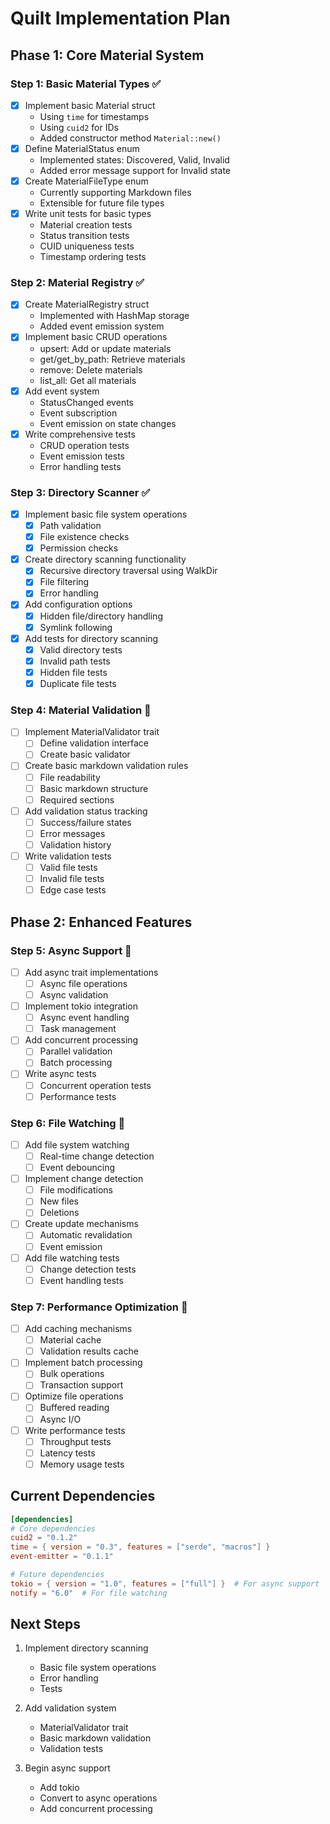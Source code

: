 # Quilt Implementation Plan

## Phase 1: Core Material System

### Step 1: Basic Material Types ✅

- [x] Implement basic Material struct
  - Using `time` for timestamps
  - Using `cuid2` for IDs
  - Added constructor method `Material::new()`
- [x] Define MaterialStatus enum
  - Implemented states: Discovered, Valid, Invalid
  - Added error message support for Invalid state
- [x] Create MaterialFileType enum
  - Currently supporting Markdown files
  - Extensible for future file types
- [x] Write unit tests for basic types
  - Material creation tests
  - Status transition tests
  - CUID uniqueness tests
  - Timestamp ordering tests

### Step 2: Material Registry ✅

- [x] Create MaterialRegistry struct
  - Implemented with HashMap storage
  - Added event emission system
- [x] Implement basic CRUD operations
  - upsert: Add or update materials
  - get/get_by_path: Retrieve materials
  - remove: Delete materials
  - list_all: Get all materials
- [x] Add event system
  - StatusChanged events
  - Event subscription
  - Event emission on state changes
- [x] Write comprehensive tests
  - CRUD operation tests
  - Event emission tests
  - Error handling tests

### Step 3: Directory Scanner ✅

- [x] Implement basic file system operations
  - [x] Path validation
  - [x] File existence checks
  - [x] Permission checks
- [x] Create directory scanning functionality
  - [x] Recursive directory traversal using WalkDir
  - [x] File filtering
  - [x] Error handling
- [x] Add configuration options
  - [x] Hidden file/directory handling
  - [x] Symlink following
- [x] Add tests for directory scanning
  - [x] Valid directory tests
  - [x] Invalid path tests
  - [x] Hidden file tests
  - [x] Duplicate file tests

### Step 4: Material Validation 🚧

- [ ] Implement MaterialValidator trait
  - [ ] Define validation interface
  - [ ] Create basic validator
- [ ] Create basic markdown validation rules
  - [ ] File readability
  - [ ] Basic markdown structure
  - [ ] Required sections
- [ ] Add validation status tracking
  - [ ] Success/failure states
  - [ ] Error messages
  - [ ] Validation history
- [ ] Write validation tests
  - [ ] Valid file tests
  - [ ] Invalid file tests
  - [ ] Edge case tests

## Phase 2: Enhanced Features

### Step 5: Async Support 🚧

- [ ] Add async trait implementations
  - [ ] Async file operations
  - [ ] Async validation
- [ ] Implement tokio integration
  - [ ] Async event handling
  - [ ] Task management
- [ ] Add concurrent processing
  - [ ] Parallel validation
  - [ ] Batch processing
- [ ] Write async tests
  - [ ] Concurrent operation tests
  - [ ] Performance tests

### Step 6: File Watching 🚧

- [ ] Add file system watching
  - [ ] Real-time change detection
  - [ ] Event debouncing
- [ ] Implement change detection
  - [ ] File modifications
  - [ ] New files
  - [ ] Deletions
- [ ] Create update mechanisms
  - [ ] Automatic revalidation
  - [ ] Event emission
- [ ] Add file watching tests
  - [ ] Change detection tests
  - [ ] Event handling tests

### Step 7: Performance Optimization 🚧

- [ ] Add caching mechanisms
  - [ ] Material cache
  - [ ] Validation results cache
- [ ] Implement batch processing
  - [ ] Bulk operations
  - [ ] Transaction support
- [ ] Optimize file operations
  - [ ] Buffered reading
  - [ ] Async I/O
- [ ] Write performance tests
  - [ ] Throughput tests
  - [ ] Latency tests
  - [ ] Memory usage tests

## Current Dependencies

```toml
[dependencies]
# Core dependencies
cuid2 = "0.1.2"
time = { version = "0.3", features = ["serde", "macros"] }
event-emitter = "0.1.1"

# Future dependencies
tokio = { version = "1.0", features = ["full"] }  # For async support
notify = "6.0"  # For file watching
```

## Next Steps

1. Implement directory scanning

   - Basic file system operations
   - Error handling
   - Tests

2. Add validation system

   - MaterialValidator trait
   - Basic markdown validation
   - Validation tests

3. Begin async support
   - Add tokio
   - Convert to async operations
   - Add concurrent processing
